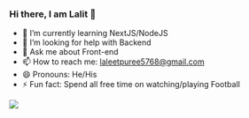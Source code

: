 ### Hi there, I am Lalit 👋

- 🌱 I’m currently learning NextJS/NodeJS
- 🤔 I’m looking for help with Backend
- 💬 Ask me about Front-end
- 📫 How to reach me: laleetpuree5768@gmail.com
- 😄 Pronouns: He/His
- ⚡ Fun fact: Spend all free time on watching/playing Football


<img src="https://github-readme-stats.vercel.app/api?username=laleet008&&show_icons=true&title_color=ffffff&icon_color=bb2acf&text_color=daf7dc&bg_color=002699"/>
